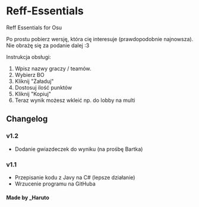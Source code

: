 # Reff-Essentials
Reff Essentials for Osu

Po prostu pobierz wersję, która cię interesuje (prawdopodobnie najnowsza).
Nie obrażę się za podanie dalej :3

Instrukcja obsługi:
1. Wpisz nazwy graczy / teamów.
2. Wybierz BO
3. Kliknij "Załaduj"
4. Dostosuj ilość punktów
5. Kliknij "Kopiuj"
6. Teraz wynik możesz wkleić np. do lobby na multi

## Changelog

### v1.2
- Dodanie gwiazdeczek do wyniku (na prośbę Bartka)

### v1.1
- Przepisanie kodu z Javy na C# (lepsze działanie)
- Wrzucenie programu na GitHuba


#### Made by _Haruto
